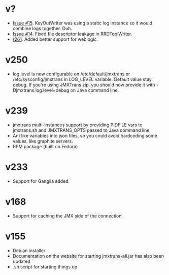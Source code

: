 # v? #

  * [Issue #15](https://code.google.com/p/jmxtrans/issues/detail?id=#15). KeyOutWriter was using a static log instance so it would combine logs together. Duh.
  * [Issue #14](https://code.google.com/p/jmxtrans/issues/detail?id=#14). Fixed file descriptor leakage in RRDToolWriter.
  * [r261](https://code.google.com/p/jmxtrans/source/detail?r=261). Added better support for weblogic.

# v250 #

  * log level is now configurable on /etc/default/jmxtrans or /etc/sysconfig/jmxtrans in LOG\_LEVEL variable. Default value stay debug. If you're using JMXTrans zip, you should now provide it with -Djmxtrans.log.level=debug on Java command line.

# v239 #

  * jmxtrans multi-instances support by providing PIDFILE vars to jmxtrans.sh and JMXTRANS\_OPTS passed to Java command line
  * Ant like variables into json files, so you could avoid hardcoding some values, like graphite servers.
  * RPM package (built on Fedora)

# v233 #

  * Support for Ganglia added.

# v168 #

  * Support for caching the JMX side of the connection.

# v155 #

  * Debian installer
  * Documentation on the website for starting jmxtrans-all.jar has also been updated
  * .sh script for starting things up